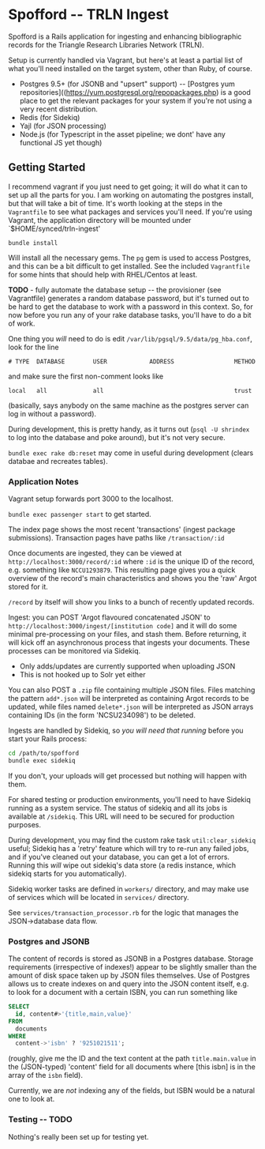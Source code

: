 # Spofford -- TRLN Ingest

Spofford is a Rails application for ingesting and enhancing bibliographic
records for the Triangle Research Libraries Network (TRLN).

Setup is currently handled via Vagrant, but here's at least a partial list
of what you'll need installed on the target system, other than Ruby, of course.

 * Postgres 9.5+ (for JSONB and "upsert" support) -- [Postgres yum
   repositories]((https://yum.postgresql.org/repopackages.php) is a good place
   to get the relevant packages for your system if you're not using a very
   recent distribution.
 * Redis (for Sidekiq)
 * Yajl (for JSON processing)
 * Node.js (for Typescript in the asset pipeline; we dont' have any functional JS yet though)

## Getting Started

I recommend vagrant if you just need to get going; it will do what it can to set up all the parts for you.  I am working on automating the postgres install, but that will take a bit of time.  It's worth looking at the steps in the `Vagrantfile` to see what packages and services you'll need. 
If you're using Vagrant, the application directory will be mounted under `$HOME/synced/trln-ingest'

```shell
bundle install
```

Will install all the necessary gems. The `pg` gem is used to access Postgres,
and this can be a bit difficult to get installed.  See the included `Vagrantfile` for some hints that should help with 
RHEL/Centos at least.
 
**TODO** - fully automate the database setup -- the provisioner (see
Vagrantfile) generates a random database password, but it's turned out to be
hard to get the database to work with a password in this context.  So, for now
before you run any of your rake database tasks, you'll have to do a bit of work.

One thing you *will* need to do is edit `/var/lib/pgsql/9.5/data/pg_hba.conf`, look for the line
 
`# TYPE  DATABASE        USER            ADDRESS                 METHOD`

and make sure the first non-comment looks like

`local   all             all                                     trust`

(basically, says anybody on the same machine as the postgres server can log in without a password).

During development, this is pretty handy, as it turns out (`psql -U shrindex` to log into the database and poke around), but it's not very secure.

`bundle exec rake db:reset` may come in useful during development (clears databae and recreates tables).

### Application Notes

Vagrant setup forwards port 3000 to the localhost.  

`bundle exec passenger start` to get started.

The index page shows the most recent 'transactions' (ingest package submissions).  Transaction pages have paths like `/transaction/:id`

Once documents are ingested, they can be viewed at `http://localhost:3000/record/:id` where `:id` is the unique ID
of the record, e.g. something like `NCCU1293879`.  This resulting page gives you a quick overview of the record's main
characteristics and shows you the 'raw' Argot stored for it.

`/record` by itself will show you links to a bunch of recently updated records.

Ingest: you can POST 'Argot flavoured concatenated JSON' to `http://localhost:3000/ingest/[institution code]` and it 
will do some minimal pre-processing on your files, and stash them.  Before returning, it will kick off an asynchronous 
process that ingests your documents. These processes can be monitored via Sidekiq.

* Only adds/updates are currently supported when uploading JSON
* This is not hooked up to Solr yet either

You can also POST a `.zip` file containing multiple JSON files.  Files matching the pattern `add*.json` will be interpreted as containing Argot records to be updated, while files named `delete*.json` will be interpreted as JSON arrays containing IDs (in the form 'NCSU234098')  to be deleted.

Ingests are handled by Sidekiq, so *you will need that running* before you start your Rails process:

```bash
cd /path/to/spofford
bundle exec sidekiq
```

If you don't, your uploads will get processed but nothing will happen with them.

For shared testing or production environments, you'll need to have Sidekiq
running as a system service.  The status of sidekiq and all its jobs is
available at `/sidekiq`.  This URL will need to be secured for production
purposes.

During development, you may find the custom rake task `util:clear_sidekiq`
useful; Sidekiq has a 'retry' feature which will try to re-run any failed jobs,
and if you've cleaned out your database, you can get a lot of errors.  Running 
this *will* wipe out sidekiq's data store (a redis instance, which sidekiq starts for you automatically).

Sidekiq worker tasks are defined in `workers/` directory, and may make use of
services which will be located in `services/` directory.  

See `services/transaction_processor.rb` for the logic that manages the JSON->database data flow.

### Postgres and JSONB

The content of records is stored as JSONB in a Postgres database.  Storage
requirements (irrespective of indexes!) appear to be slightly smaller than the
amount of disk space taken up by JSON files themselves.  Use of Postgres allows
us to create indexes on and query into the JSON content itself, e.g. to look
for a document with a certain ISBN, you can run something like

```sql
SELECT 
  id, content#>'{title,main,value}' 
FROM
  documents 
WHERE 
  content->'isbn' ? '9251021511';
```

(roughly, give me the ID and the text content at the path `title.main.value` in
the (JSON-typed) 'content' field  for all documents where \[this isbn\] is in
the array of the `isbn` field).  

Currently, we are *not* indexing any of the fields, but ISBN would be a natural one to look at.

### Testing -- TODO 

Nothing's really been set up for testing yet.
